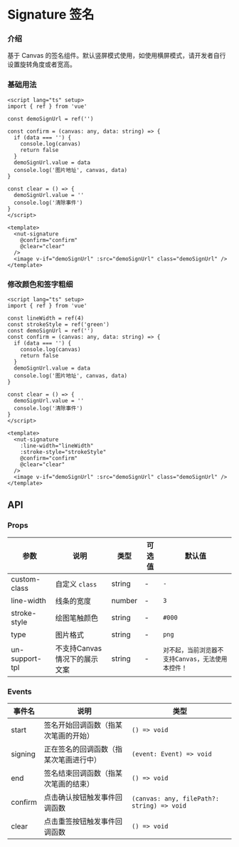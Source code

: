 # Signature 签名

### 介绍

基于 Canvas 的签名组件。默认竖屏模式使用，如使用横屏模式，请开发者自行设置旋转角度或者宽高。

### 基础用法

```vue
<script lang="ts" setup>
import { ref } from 'vue'

const demoSignUrl = ref('')

const confirm = (canvas: any, data: string) => {
  if (data === '') {
    console.log(canvas)
    return false
  }
  demoSignUrl.value = data
  console.log('图片地址', canvas, data)
}

const clear = () => {
  demoSignUrl.value = ''
  console.log('清除事件')
}
</script>

<template>
  <nut-signature
    @confirm="confirm"
    @clear="clear"
  />
  <image v-if="demoSignUrl" :src="demoSignUrl" class="demoSignUrl" />
</template>
```

### 修改颜色和签字粗细

```vue
<script lang="ts" setup>
import { ref } from 'vue'

const lineWidth = ref(4)
const strokeStyle = ref('green')
const demoSignUrl = ref('')
const confirm = (canvas: any, data: string) => {
  if (data === '') {
    console.log(canvas)
    return false
  }
  demoSignUrl.value = data
  console.log('图片地址', canvas, data)
}

const clear = () => {
  demoSignUrl.value = ''
  console.log('清除事件')
}
</script>

<template>
  <nut-signature
    :line-width="lineWidth"
    :stroke-style="strokeStyle"
    @confirm="confirm"
    @clear="clear"
  />
  <image v-if="demoSignUrl" :src="demoSignUrl" class="demoSignUrl" />
</template>
```

## API

### Props

| 参数           | 说明                         | 类型   | 可选值 | 默认值                                          |
|----------------|----------------------------|--------|--------|-------------------------------------------------|
| custom-class   | 自定义 `class`               | string | -      | `-`                                             |
| line-width     | 线条的宽度                   | number | -      | `3`                                             |
| stroke-style   | 绘图笔触颜色                 | string | -      | `#000`                                          |
| type           | 图片格式                     | string | -      | `png`                                           |
| un-support-tpl | 不支持Canvas情况下的展示文案 | string | -      | `对不起，当前浏览器不支持Canvas，无法使用本控件！` |

### Events

| 事件名 | 说明 | 类型 |
|------|------|------|
| start | 签名开始回调函数（指某次笔画的开始） | `() => void` |
| signing | 正在签名的回调函数（指某次笔画进行中） | `(event: Event) => void` |
| end | 签名结束回调函数（指某次笔画的结束） | `() => void` |
| confirm | 点击确认按钮触发事件回调函数 | `(canvas: any, filePath?: string) => void` |
| clear | 点击重签按钮触发事件回调函数 | `() => void` |